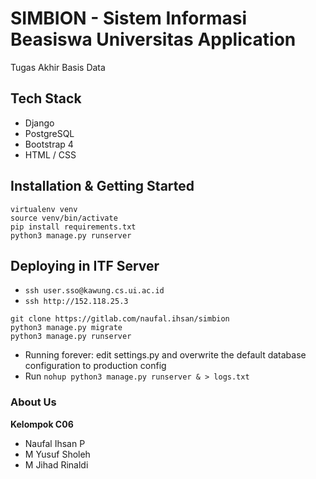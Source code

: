 # SIMBION - Sistem Informasi Beasiswa Universitas Application
Tugas Akhir Basis Data

## Tech Stack
- Django
- PostgreSQL
- Bootstrap 4
- HTML / CSS


## Installation & Getting Started
```
virtualenv venv
source venv/bin/activate
pip install requirements.txt
python3 manage.py runserver
```

## Deploying in ITF Server
- ```ssh user.sso@kawung.cs.ui.ac.id```
- ```ssh http://152.118.25.3```
```
git clone https://gitlab.com/naufal.ihsan/simbion
python3 manage.py migrate
python3 manage.py runserver
```
- Running forever: edit settings.py and overwrite the default database configuration to production config
- Run ```nohup python3 manage.py runserver & > logs.txt```

### About Us
**Kelompok C06**
- Naufal Ihsan P
- M Yusuf Sholeh
- M Jihad Rinaldi
